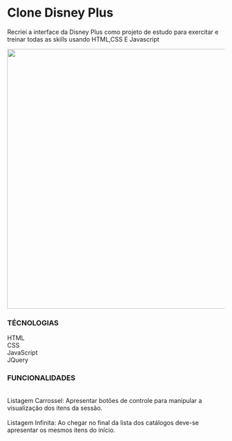 <h1>Clone Disney Plus</h1>

<p>Recriei a interface da Disney Plus como projeto de estudo para exercitar e  treinar todas as skills usando HTML,CSS E Javascript
 
<p align ="center">
  <img width="600" src="video.Clonedisney.mp4">
  </p>
  
<h3>TÉCNOLOGIAS</h3>
  HTML</br>
  CSS</br>
  JavaScript</br>
  JQuery

<h3>FUNCIONALIDADES</h3></br>
Listagem Carrossel: Apresentar botões de controle para manipular a visualização dos itens da sessão.</br></br>
Listagem Infinita: Ao chegar no final da lista dos catálogos deve-se apresentar os mesmos itens do início.</br></br>
